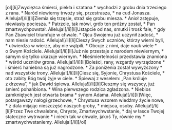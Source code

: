 [ol][li]Zwycięzca śmierci, piekła i szatana * wychodzi z grobu dnia trzeciego z rana. * Naród niewierny trwoży się, przestrasza, * na cud Jonasza. Alleluja![/li][li]Ziemia się trzęsie, straż się grobu miesza. * Anioł zstępuje, niewiasty pociesza. * Patrzcie, tak mówi, grób ten próżny został, * Pan zmartwychpowstał. Alleluja![/li][li]Ustąpcie od nas, smutki i trosk fale, * gdy Pan Zbawiciel triumfuje w chwale. * Ojcu Swojemu już uczynił zadość, * nam niesie radość. Alleluja![/li][li]Cieszy Swych uczniów, którzy wierni byli, * utwierdza w wierze, aby nie wątpili. * Obcuje z nimi, daje nauk wiele * o Swym Kościele. Alleluja![/li][li]Już nie przestaje z narodem niewiernym, * samym się tylko ukazuje wiernym. * Nieśmiertelności przedstawia znamiona * wśród uczniów grona. Alleluja![/li][li]Boleści, rany, wzgardy wyrządzone * i śmierć haniebna są już nagrodzone. * Za poniżenia został wywyższony * nad wszystkie trony. Alleluja![/li][li]Ciesz się, Syjonie, Chrystusa Kościele, * oto zabity Bóg twój żyje w ciele. * Śpiewaj z weselem: „Pan króluje z drzewa”, * jak Dawid śpiewa. Alleluja![/li][li]Cieszmy się wszyscy, już śmierć pohańbiona. * Wina pierwszego rodzica zgładzona. * Niebios zamkniętych jest otwarta brama * synom Adama. Alleluja![/li][li]Więc, potargawszy nałogi grzechowe, * Chrystusa wzorem wiedźmy życie nowe, * z dala mijając nieszczęść naszych groby, * miejsca, osoby. Alleluja![/li][li]Przez Twe chwalebne, Chryste, Zmartwychwstanie, * daj w łasce Twojej stateczne wytrwanie * i niech tak w chwale, jakoś Ty, równie my * zmartwychwstaniemy. Alleluja![/li][/ol]